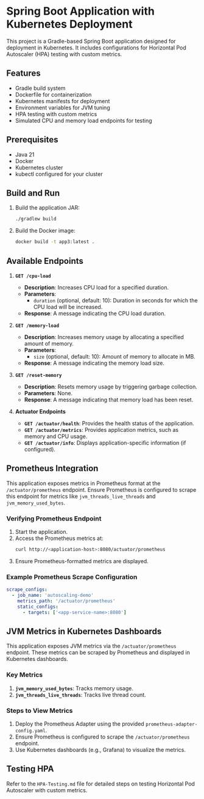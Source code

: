 # Spring Boot Application with Kubernetes Deployment

This project is a Gradle-based Spring Boot application designed for deployment in Kubernetes. It includes configurations for Horizontal Pod Autoscaler (HPA) testing with custom metrics.

## Features
- Gradle build system
- Dockerfile for containerization
- Kubernetes manifests for deployment
- Environment variables for JVM tuning
- HPA testing with custom metrics
- Simulated CPU and memory load endpoints for testing

## Prerequisites
- Java 21
- Docker
- Kubernetes cluster
- kubectl configured for your cluster

## Build and Run
1. Build the application JAR:
   ```bash
   ./gradlew build
   ```
2. Build the Docker image:
   ```bash
   docker build -t app3:latest .
   ```

## Available Endpoints
1. **`GET /cpu-load`**  
   - **Description**: Increases CPU load for a specified duration.  
   - **Parameters**:  
     - `duration` (optional, default: 10): Duration in seconds for which the CPU load will be increased.  
   - **Response**: A message indicating the CPU load duration.

2. **`GET /memory-load`**  
   - **Description**: Increases memory usage by allocating a specified amount of memory.  
   - **Parameters**:  
     - `size` (optional, default: 10): Amount of memory to allocate in MB.  
   - **Response**: A message indicating the memory load size.

3. **`GET /reset-memory`**  
   - **Description**: Resets memory usage by triggering garbage collection.  
   - **Parameters**: None.  
   - **Response**: A message indicating that memory load has been reset.

4. **Actuator Endpoints**  
   - **`GET /actuator/health`**: Provides the health status of the application.  
   - **`GET /actuator/metrics`**: Provides application metrics, such as memory and CPU usage.  
   - **`GET /actuator/info`**: Displays application-specific information (if configured).  

## Prometheus Integration
This application exposes metrics in Prometheus format at the `/actuator/prometheus` endpoint. Ensure Prometheus is configured to scrape this endpoint for metrics like `jvm_threads_live_threads` and `jvm_memory_used_bytes`.

### Verifying Prometheus Endpoint
1. Start the application.
2. Access the Prometheus metrics at:
   ```bash
   curl http://<application-host>:8080/actuator/prometheus
   ```
3. Ensure Prometheus-formatted metrics are displayed.

### Example Prometheus Scrape Configuration
```yaml
scrape_configs:
  - job_name: 'autoscaling-demo'
    metrics_path: '/actuator/prometheus'
    static_configs:
      - targets: ['<app-service-name>:8080']
```

## JVM Metrics in Kubernetes Dashboards

This application exposes JVM metrics via the `/actuator/prometheus` endpoint. These metrics can be scraped by Prometheus and displayed in Kubernetes dashboards.

### Key Metrics
1. **`jvm_memory_used_bytes`**: Tracks memory usage.
2. **`jvm_threads_live_threads`**: Tracks live thread count.

### Steps to View Metrics
1. Deploy the Prometheus Adapter using the provided `prometheus-adapter-config.yaml`.
2. Ensure Prometheus is configured to scrape the `/actuator/prometheus` endpoint.
3. Use Kubernetes dashboards (e.g., Grafana) to visualize the metrics.

## Testing HPA
Refer to the `HPA-Testing.md` file for detailed steps on testing Horizontal Pod Autoscaler with custom metrics.